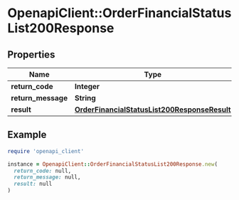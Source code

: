 # OpenapiClient::OrderFinancialStatusList200Response

## Properties

| Name | Type | Description | Notes |
| ---- | ---- | ----------- | ----- |
| **return_code** | **Integer** |  | [optional] |
| **return_message** | **String** |  | [optional] |
| **result** | [**OrderFinancialStatusList200ResponseResult**](OrderFinancialStatusList200ResponseResult.md) |  | [optional] |

## Example

```ruby
require 'openapi_client'

instance = OpenapiClient::OrderFinancialStatusList200Response.new(
  return_code: null,
  return_message: null,
  result: null
)
```

